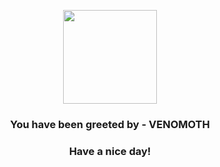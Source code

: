 <p align="center">
            <img src="https://raw.githubusercontent.com/PokeAPI/sprites/master/sprites/pokemon/49.png" width="150" height="150">
          </p>
          <h3 align="center">You have been greeted by - <b>VENOMOTH</b></h3>
          <h3 align="center">Have a nice day!</h3>
